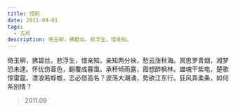 ```yaml
---
title: 惜别
date: 2011-09-01
tags:
  - 古风
description: 倚玉柳，拂碧丝。悲浮生，惜亲知。
---
```


倚玉柳，拂碧丝。悲浮生，惜亲知。亲知两分袂，愁云涨秋海。冥思罗青烟，湘梦恐未逮。怀忧伤蓉色，翻覆成暮霭。承杯倾雨露，霞想醉枫林。雄魂干紫电，楚歌惊雷霆。漂浪若蜉蝣，志必借高名？波荡大潮涌，势欲江东行。狂风弄柔条，如何系别情？

> 2011.09